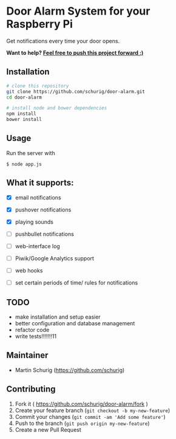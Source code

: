# Door Alarm System for your Raspberry Pi

Get notifications every time your door opens.

**Want to help? [Feel free to push this project forward :)](#contributing)**

## Installation

```bash
# clone this repository
git clone https://github.com/schurig/door-alarm.git
cd door-alarm

# install node and bower dependencies
npm install
bower install
```


## Usage

Run the server with

    $ node app.js


## What it supports:

- [x] email notifications
- [x] pushover notifications
- [x] playing sounds
- [ ] pushbullet notifications
- [ ] web-interface log
- [ ] Piwik/Google Analytics support
- [ ] web hooks
- [ ] set certain periods of time/ rules for notifications


## TODO

* make installation and setup easier
* better configuration and database management
* refactor code
* write tests!!!!!!!11


## Maintainer

* Martin Schurig (https://github.com/schurig)


## Contributing

1. Fork it ( https://github.com/schurig/door-alarm/fork )
2. Create your feature branch (`git checkout -b my-new-feature`)
3. Commit your changes (`git commit -am 'Add some feature'`)
4. Push to the branch (`git push origin my-new-feature`)
5. Create a new Pull Request